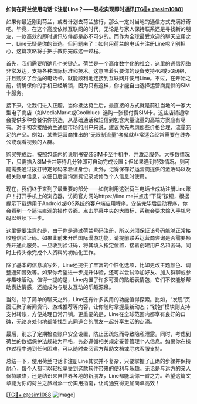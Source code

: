 **如何在荷兰使用电话卡注册Line？——轻松实现即时通讯[[TG💪+ @esim1088](https://t.me/s/esim1088)]**

如果你最近刚到荷兰，或者计划去荷兰旅行，那么一定对当地的通信方式充满好奇吧。毕竟，在这个高度依赖互联网的时代，无论是与家人保持联系还是寻找新的朋友，一款高效的即时通讯软件都是必不可少的。而作为全球最受欢迎的聊天应用之一，Line无疑是你的首选。但问题来了：如何用荷兰的电话卡注册Line呢？别担心，这篇攻略将手把手教你完成这一过程。

首先，我们需要明确几个关键点。荷兰是一个高度数字化的社会，这里的通信网络非常发达，支持各种国际标准和技术。这意味着只要你的设备支持4G或5G网络，并且购买了合适的电话卡，就能顺利地连接到互联网并使用Line。不过，在开始之前，请确保你的手机已经解锁，因为只有这样，你才能自由选择运营商提供的SIM卡服务。

接下来，让我们进入正题。当你抵达荷兰后，最直接的方式就是前往当地的一家大型电子商店（如MediaMarkt或Coolblue）选购一张预付费SIM卡。这些店铺通常会提供多种套餐供你挑选，从基础通话和短信到包含大量流量的高端方案应有尽有。对于初次接触荷兰通信市场的用户来说，建议优先考虑那些价格合理、流量充足的产品。例如，某些运营商推出的“无限制流量”套餐就非常适合经常需要在线办公或观看视频的人群。

购买完成后，按照包装内的说明书安装SIM卡至手机中，并激活服务。大多数情况下，只需插入SIM卡并等待几分钟即可自动完成设置；但如果遇到特殊情况，则可能需要通过拨打特定号码来验证身份。此外，记得保存好运营商提供的激活码以及相关账单信息，以便日后查询消费记录或修改个人信息时使用。

现在，我们终于来到了最重要的部分——如何利用这张荷兰电话卡成功注册Line账户！打开手机上的浏览器，访问官方网站https://line.me并点击“下载”按钮，根据提示下载适用于Android或iOS系统的客户端应用程序。安装完毕后启动程序，你会看到一个简洁直观的操作界面。点击屏幕中央的大图标，系统会要求输入手机号码以继续下一步。

这里需要注意的是，由于你是通过荷兰号码注册，所以必须保证该号码能够正常接收短信验证码。如果此前未开启国际漫游功能，请提前联系运营商咨询是否需要额外开通此服务。一旦收到验证码，将其填入指定位置，接着创建用户名和密码，同时上传头像完成个人资料的初始化工作。

除了基本的信息填写外，Line还提供了丰富的个性化选项，比如更改主题颜色、调整通知音效等。如果你希望进一步提升体验，还可以尝试添加好友、加入群聊或参与趣味活动。值得一提的是，Line内置了许多可爱的贴纸表情包，它们不仅能够帮助表达情感，还能成为与朋友互动的乐趣源泉。

当然，除了简单的聊天之外，Line还有许多实用的功能值得探索。比如，“发现”页面汇聚了新闻资讯、游戏推荐等内容，让你随时掌握最新动态；“钱包”模块则支持支付转账，方便处理日常开销。更重要的是，Line在全球范围内都享有良好的口碑，无论身处何地都能找到志同道合的朋友一起分享生活的点滴。

最后，别忘了定期检查账户安全设置，防止因疏忽而导致隐私泄露。同时，考虑到荷兰的数据保护法规较为严格，务必遵循相关规定妥善管理个人信息。如果你在操作过程中遇到任何困难，可以随时查阅官方帮助文档或寻求客服支持。

总结一下，使用荷兰电话卡注册Line其实并不复杂，只要掌握了正确的步骤并保持耐心，每个人都可以轻松享受到这款软件带来的便利与乐趣。无论是与远方的亲人保持联络，还是结识来自世界各地的新朋友，Line都能助你一臂之力。希望这篇文章能为你的荷兰之旅增添一份实用指南，让沟通变得更加简单高效！

[[TG💪+ @esim1088](https://t.me/s/esim1088) ![Image](https://i.postimg.cc/4NQfJmqS/Snipaste-2025-05-13-00-14-12.png)]